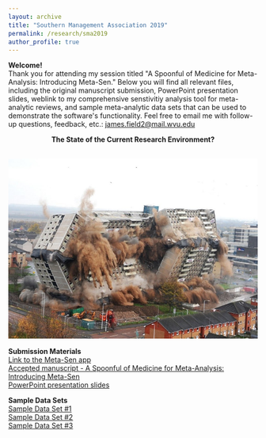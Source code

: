 ```yaml
---
layout: archive
title: "Southern Management Association 2019"
permalink: /research/sma2019
author_profile: true
---
```


<b>Welcome!</b><br>
Thank you for attending my session titled "A Spoonful of Medicine for Meta-Analysis: Introducing Meta-Sen." Below you will find all relevant files, including the original manuscript submission, PowerPoint presentation slides, weblink to my comprehensive senstivitiy analysis tool for meta-analytic reviews, and sample meta-analytic data sets that can be used to demonstrate the software's functionality. Feel free to email me with follow-up questions, feedback, etc.: <a href = "mailto: james.field2@mail.wvu.edu">james.field2@mail.wvu.edu</a>

<center><b>The State of the Current Research Environment?</b></center><br>
<p><img src= '/images/Implosion.png'></p>

<b>Submission Materials</b><br>
<a href="https://metasen.shinyapps.io/gen1/">Link to the Meta-Sen app</a>
<br>
<a href="http://jamiefield.github.io/files/Introducing Meta-Sen_SMA2019_SUBMITTED.pdf?dl=0">Accepted manuscript - A Spoonful of Medicine for Meta-Analysis: Introducing Meta-Sen</a>
<br>
<a href="http://jamiefield.github.io/files/SMA_2019_MetaSen.pdf?dl=0">PowerPoint presentation slides</a>

<b>Sample Data Sets</b><br>
<a href="http://jamiefield.github.io/files/Sample Data Set #1.csv?dl=0">Sample Data Set #1</a><br>
<a href="http://jamiefield.github.io/files/Sample Data Set #2.csv?dl=0">Sample Data Set #2</a><br>
<a href="http://jamiefield.github.io/files/Sample Data Set #3.csv?dl=0">Sample Data Set #3</a><br>
